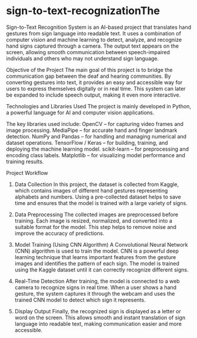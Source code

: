 # sign-to-text-recognizationThe
Sign-to-Text Recognition System is an AI-based project that translates hand gestures from sign language into readable text. It uses a combination of computer vision and machine learning to detect, analyze, and recognize hand signs captured through a camera. The output text appears on the screen, allowing smooth communication between speech-impaired individuals and others who may not understand sign language.

Objective of the Project
The main goal of this project is to bridge the communication gap between the deaf and hearing communities. By converting gestures into text, it provides an easy and accessible way for users to express themselves digitally or in real time. This system can later be expanded to include speech output, making it even more interactive.

Technologies and Libraries Used
The project is mainly developed in Python, a powerful language for AI and computer vision applications.

The key libraries used include:
OpenCV – for capturing video frames and image processing.
MediaPipe – for accurate hand and finger landmark detection.
NumPy and Pandas – for handling and managing numerical and dataset operations.
TensorFlow / Keras – for building, training, and deploying the machine learning model.
scikit-learn – for preprocessing and encoding class labels.
Matplotlib – for visualizing model performance and training results.

Project Workflow
1. Data Collection
In this project, the dataset is collected from Kaggle, which contains images of different hand gestures representing alphabets and numbers. Using a pre-collected dataset helps to save time and ensures that the model is trained with a large variety of signs.

2. Data Preprocessing
The collected images are preprocessed before training. Each image is resized, normalized, and converted into a suitable format for the model. This step helps to remove noise and improve the accuracy of predictions.

3. Model Training (Using CNN Algorithm)
A Convolutional Neural Network (CNN) algorithm is used to train the model. CNN is a powerful deep learning technique that learns important features from the gesture images and identifies the pattern of each sign. The model is trained using the Kaggle dataset until it can correctly recognize different signs.

5. Real-Time Detection
After training, the model is connected to a web camera to recognize signs in real time. When a user shows a hand gesture, the system captures it through the webcam and uses the trained CNN model to detect which sign it represents.

5. Display Output
Finally, the recognized sign is displayed as a letter or word on the screen. This allows smooth and instant translation of sign language into readable text, making communication easier and more accessible.
